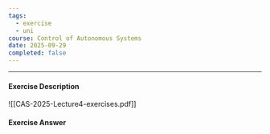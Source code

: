 ```yaml
---
tags:
  - exercise
  - uni
course: Control of Autonomous Systems
date: 2025-09-29
completed: false
---
```

--- 
#### Exercise Description
![[CAS-2025-Lecture4-exercises.pdf]]


#### Exercise Answer